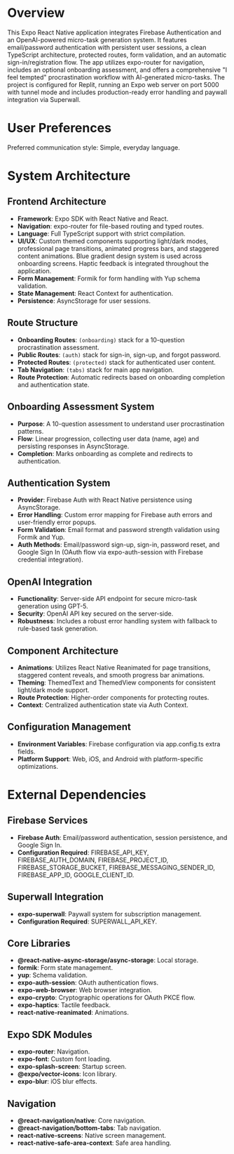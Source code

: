 # Overview

This Expo React Native application integrates Firebase Authentication and an OpenAI-powered micro-task generation system. It features email/password authentication with persistent user sessions, a clean TypeScript architecture, protected routes, form validation, and an automatic sign-in/registration flow. The app utilizes expo-router for navigation, includes an optional onboarding assessment, and offers a comprehensive "I feel tempted" procrastination workflow with AI-generated micro-tasks. The project is configured for Replit, running an Expo web server on port 5000 with tunnel mode and includes production-ready error handling and paywall integration via Superwall.

# User Preferences

Preferred communication style: Simple, everyday language.

# System Architecture

## Frontend Architecture
- **Framework**: Expo SDK with React Native and React.
- **Navigation**: expo-router for file-based routing and typed routes.
- **Language**: Full TypeScript support with strict compilation.
- **UI/UX**: Custom themed components supporting light/dark modes, professional page transitions, animated progress bars, and staggered content animations. Blue gradient design system is used across onboarding screens. Haptic feedback is integrated throughout the application.
- **Form Management**: Formik for form handling with Yup schema validation.
- **State Management**: React Context for authentication.
- **Persistence**: AsyncStorage for user sessions.

## Route Structure
- **Onboarding Routes**: `(onboarding)` stack for a 10-question procrastination assessment.
- **Public Routes**: `(auth)` stack for sign-in, sign-up, and forgot password.
- **Protected Routes**: `(protected)` stack for authenticated user content.
- **Tab Navigation**: `(tabs)` stack for main app navigation.
- **Route Protection**: Automatic redirects based on onboarding completion and authentication state.

## Onboarding Assessment System
- **Purpose**: A 10-question assessment to understand user procrastination patterns.
- **Flow**: Linear progression, collecting user data (name, age) and persisting responses in AsyncStorage.
- **Completion**: Marks onboarding as complete and redirects to authentication.

## Authentication System
- **Provider**: Firebase Auth with React Native persistence using AsyncStorage.
- **Error Handling**: Custom error mapping for Firebase auth errors and user-friendly error popups.
- **Form Validation**: Email format and password strength validation using Formik and Yup.
- **Auth Methods**: Email/password sign-up, sign-in, password reset, and Google Sign In (OAuth flow via expo-auth-session with Firebase credential integration).

## OpenAI Integration
- **Functionality**: Server-side API endpoint for secure micro-task generation using GPT-5.
- **Security**: OpenAI API key secured on the server-side.
- **Robustness**: Includes a robust error handling system with fallback to rule-based task generation.

## Component Architecture
- **Animations**: Utilizes React Native Reanimated for page transitions, staggered content reveals, and smooth progress bar animations.
- **Theming**: ThemedText and ThemedView components for consistent light/dark mode support.
- **Route Protection**: Higher-order components for protecting routes.
- **Context**: Centralized authentication state via Auth Context.

## Configuration Management
- **Environment Variables**: Firebase configuration via app.config.ts extra fields.
- **Platform Support**: Web, iOS, and Android with platform-specific optimizations.

# External Dependencies

## Firebase Services
- **Firebase Auth**: Email/password authentication, session persistence, and Google Sign In.
- **Configuration Required**: FIREBASE_API_KEY, FIREBASE_AUTH_DOMAIN, FIREBASE_PROJECT_ID, FIREBASE_STORAGE_BUCKET, FIREBASE_MESSAGING_SENDER_ID, FIREBASE_APP_ID, GOOGLE_CLIENT_ID.

## Superwall Integration
- **expo-superwall**: Paywall system for subscription management.
- **Configuration Required**: SUPERWALL_API_KEY.

## Core Libraries
- **@react-native-async-storage/async-storage**: Local storage.
- **formik**: Form state management.
- **yup**: Schema validation.
- **expo-auth-session**: OAuth authentication flows.
- **expo-web-browser**: Web browser integration.
- **expo-crypto**: Cryptographic operations for OAuth PKCE flow.
- **expo-haptics**: Tactile feedback.
- **react-native-reanimated**: Animations.

## Expo SDK Modules
- **expo-router**: Navigation.
- **expo-font**: Custom font loading.
- **expo-splash-screen**: Startup screen.
- **@expo/vector-icons**: Icon library.
- **expo-blur**: iOS blur effects.

## Navigation
- **@react-navigation/native**: Core navigation.
- **@react-navigation/bottom-tabs**: Tab navigation.
- **react-native-screens**: Native screen management.
- **react-native-safe-area-context**: Safe area handling.